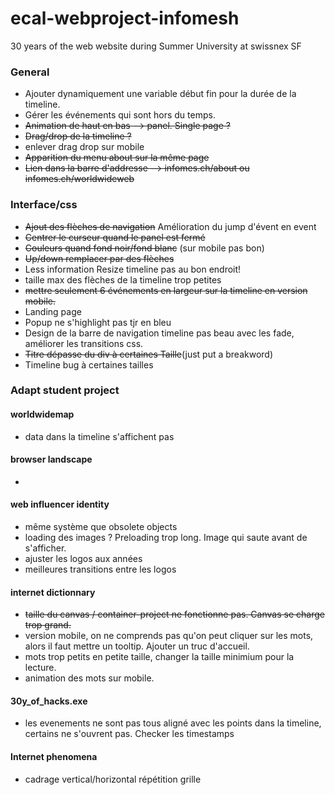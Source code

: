 # ecal-webproject-infomesh
30 years of the web website during Summer University at swissnex SF

### General
- Ajouter dynamiquement une variable début fin pour la durée de la timeline.
- Gérer les événements qui sont hors du temps. 
- ~~Animation de haut en bas --> panel. Single page ?~~
- ~~Drag/drop de la timeline ?~~
- enlever drag drop sur mobile
- ~~Apparition du menu about sur la même page~~
- ~~Lien dans la barre d'addresse --> infomes.ch/about  ou infomes.ch/worldwideweb~~

### Interface/css
- ~~Ajout des flèches de navigation~~ Amélioration du jump d'évent en event
- ~~Centrer le curseur quand le panel est fermé~~
- ~~Couleurs quand fond noir/fond blanc~~ (sur mobile pas bon)
- ~~Up/down remplacer par des flèches~~
- Less information Resize timeline pas au bon endroit!
- taille max des flèches de la timeline trop petites 
- ~~mettre seulement 6 événements en largeur sur la timeline en version mobile.~~ 
- Landing page
- Popup ne s'highlight pas tjr en bleu
- Design de la barre de navigation timeline pas beau avec les fade, améliorer les transitions css. 
- ~~Titre dépasse du div à certaines Taille~~(just put a breakword)
- Timeline bug à certaines tailles

### Adapt student project
#### worldwidemap
- data dans la timeline s'affichent pas

#### browser landscape
- 

#### web influencer identity
- même système que obsolete objects
- loading des images ? Preloading trop long. Image qui saute avant de s'afficher.
- ajuster les logos aux années
- meilleures transitions entre les logos

#### internet dictionnary
- ~~taille du canvas / container-project ne fonctionne pas. Canvas se charge trop grand.~~
- version mobile, on ne comprends pas qu'on peut cliquer sur les mots, alors il faut mettre un tooltip. Ajouter un truc d'accueil.
- mots trop petits en petite taille, changer la taille minimium pour la lecture.
- animation des mots sur mobile.

#### 30y_of_hacks.exe
- les evenements ne sont pas tous aligné avec les points dans la timeline, certains ne s'ouvrent pas. Checker les timestamps

#### Internet phenomena 
- cadrage vertical/horizontal répétition grille









